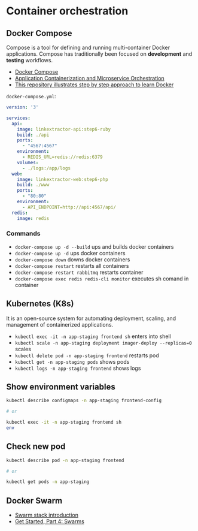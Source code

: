 # Container orchestration

## Docker Compose

Compose is a tool for defining and running multi-container Docker applications. Compose has
traditionally been focused on **development** and **testing** workflows.

- [Docker Compose](https://docs.docker.com/compose/)
- [Application Containerization and Microservice Orchestration](https://training.play-with-docker.com/microservice-orchestration/)
- [This repository illustrates step by step approach to learn Docker](https://github.com/ibnesayeed/linkextractor)

`docker-compose.yml`:

```yml
version: '3'

services:
  api:
    image: linkextractor-api:step6-ruby
    build: ./api
    ports:
      - "4567:4567"
    environment:
      - REDIS_URL=redis://redis:6379
    volumes:
      - ./logs:/app/logs
  web:
    image: linkextractor-web:step6-php
    build: ./www
    ports:
      - "80:80"
    environment:
      - API_ENDPOINT=http://api:4567/api/
  redis:
    image: redis
```

### Commands

- `docker-compose up -d --build` ups and builds docker containers
- `docker-compose up -d` ups docker containers
- `docker-compose down` downs docker containers
- `docker-compose restart` restarts all containers
- `docker-compose restart rabbitmq` restarts container
- `docker-compose exec redis redis-cli monitor` executes sh comand in container

## Kubernetes (K8s)

It is an open-source system for automating deployment, scaling, and management of containerized applications.

- `kubectl exec -it -n app-staging frontend sh` enters into shell
- `kubectl scale -n app-staging deployment imager-deploy --replicas=0` scales
- `kubectl delete pod -n app-staging frontend` restarts pod
- `kubectl get -n app-staging pods` shows pods
- `kubectl logs -n app-staging frontend` shows logs

## Show environment variables

```sh
kubectl describe configmaps -n app-staging frontend-config

# or

kubectl exec -it -n app-staging frontend sh
env
```

## Check new pod

```sh
kubectl describe pod -n app-staging frontend

# or

kubectl get pods -n app-staging
```

## Docker Swarm

- [Swarm stack introduction](https://training.play-with-docker.com/swarm-stack-intro/)
- [Get Started, Part 4: Swarms](https://docs.docker.com/get-started/part4/)
